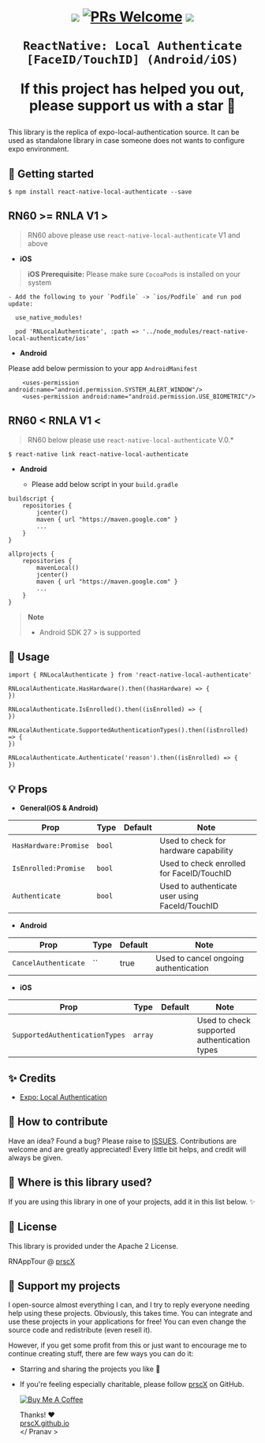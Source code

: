 <h1 align="center">

  <p align="center">
    <a href="https://www.npmjs.com/package/react-native-local-authenticate"><img src="http://img.shields.io/npm/v/react-native-local-authenticate.svg?style=flat" /></a>
    <a href="https://github.com/prscX/react-native-local-authenticate/pulls"><img alt="PRs Welcome" src="https://img.shields.io/badge/PRs-welcome-brightgreen.svg" /></a>
    <a href="https://github.com/prscX/react-native-local-authenticate#License"><img src="https://img.shields.io/npm/l/react-native-local-authenticate.svg?style=flat" /></a>
  </p>

    ReactNative: Local Authenticate [FaceID/TouchID] (Android/iOS)

If this project has helped you out, please support us with a star 🌟

</h1>

This library is the replica of expo-local-authentication source. It can be used as standalone library in case someone does not wants to configure expo environment.

## 📖 Getting started

`$ npm install react-native-local-authenticate --save`

## **RN60 >= RNLA V1 >**

> RN60 above please use `react-native-local-authenticate` V1 and above

- **iOS**

> **iOS Prerequisite:** Please make sure `CocoaPods` is installed on your system

	- Add the following to your `Podfile` -> `ios/Podfile` and run pod update:


```
  use_native_modules!

  pod 'RNLocalAuthenticate', :path => '../node_modules/react-native-local-authenticate/ios'
```

- **Android**

Please add below permission to your app `AndroidManifest`

```
    <uses-permission android:name="android.permission.SYSTEM_ALERT_WINDOW"/>
    <uses-permission android:name="android.permission.USE_BIOMETRIC"/>
```

## **RN60 < RNLA V1 <**

> RN60 below please use `react-native-local-authenticate` V.0.*

`$ react-native link react-native-local-authenticate`

- **Android**

  - Please add below script in your `build.gradle`

```
buildscript {
    repositories {
        jcenter()
        maven { url "https://maven.google.com" }
        ...
    }
}

allprojects {
    repositories {
        mavenLocal()
        jcenter()
        maven { url "https://maven.google.com" }
        ...
    }
}
```

> **Note**
>
> - Android SDK 27 > is supported

## 💬 Usage

```
import { RNLocalAuthenticate } from 'react-native-local-authenticate'

RNLocalAuthenticate.HasHardware().then((hasHardware) => {
})

RNLocalAuthenticate.IsEnrolled().then((isEnrolled) => {
})

RNLocalAuthenticate.SupportedAuthenticationTypes().then((isEnrolled) => {
})

RNLocalAuthenticate.Authenticate('reason').then((isEnrolled) => {
})

```


## 💡 Props

- **General(iOS & Android)**

| Prop                   | Type                | Default | Note                                             |
| ---------------------- | ------------------- | ------- | ------------------------------------------------ |
| `HasHardware:Promise`     | `bool`            |         | Used to check for hardware capability                 |
| `IsEnrolled:Promise`                | `bool`            |         | Used to check enrolled for FaceID/TouchID                        |
| `Authenticate`          | `bool`            |         | Used to authenticate user using FaceId/TouchID                  |

- **Android**

| Prop                     | Type                | Default | Note                                                                                                                                                                           |
| ------------------------ | ------------------- | ------- | ------------------------------------------------------------------------------------------------------------------------------------------------------------------------------ |
| `CancelAuthenticate`      | ``              | true    | Used to cancel ongoing authentication                                                                    |

- **iOS**

| Prop                         | Type                | Default      | Note                                                       |
| ---------------------------- | ------------------- | ------------ | ---------------------------------------------------------- |
| `SupportedAuthenticationTypes`      | `array` |  | Used to check supported authentication types                            |

## ✨ Credits

- [Expo: Local Authentication](https://docs.expo.io/versions/latest/sdk/local-authentication/)

## 🤔 How to contribute

Have an idea? Found a bug? Please raise to [ISSUES](https://github.com/prscX/react-native-local-authenticate/issues).
Contributions are welcome and are greatly appreciated! Every little bit helps, and credit will always be given.

## 💫 Where is this library used?

If you are using this library in one of your projects, add it in this list below. ✨

## 📜 License

This library is provided under the Apache 2 License.

RNAppTour @ [prscX](https://github.com/prscX)

## 💖 Support my projects

I open-source almost everything I can, and I try to reply everyone needing help using these projects. Obviously, this takes time. You can integrate and use these projects in your applications for free! You can even change the source code and redistribute (even resell it).

However, if you get some profit from this or just want to encourage me to continue creating stuff, there are few ways you can do it:

- Starring and sharing the projects you like 🚀
- If you're feeling especially charitable, please follow [prscX](https://github.com/prscX) on GitHub.

  <a href="https://www.buymeacoffee.com/prscX" target="_blank"><img src="https://www.buymeacoffee.com/assets/img/custom_images/orange_img.png" alt="Buy Me A Coffee" style="height: auto !important;width: auto !important;" ></a>

  Thanks! ❤️
  <br/>
  [prscX.github.io](https://prscx.github.io)
  <br/>
  </ Pranav >
